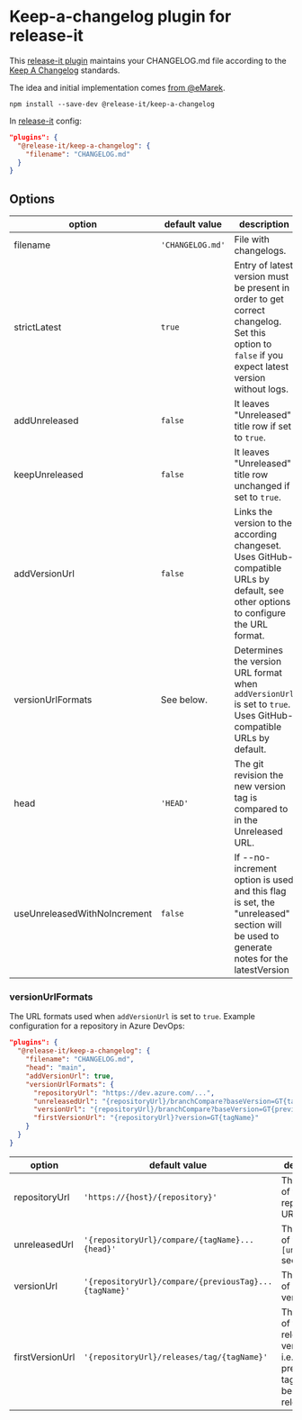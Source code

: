 # Keep-a-changelog plugin for release-it

This [release-it plugin](https://github.com/release-it/release-it/blob/master/docs/plugins.md) maintains your
CHANGELOG.md file according to the [Keep A Changelog](https://keepachangelog.com/) standards.

The idea and initial implementation comes [from @eMarek](https://github.com/release-it/release-it/issues/662).

```
npm install --save-dev @release-it/keep-a-changelog
```

In [release-it](https://github.com/release-it/release-it) config:

```json
"plugins": {
  "@release-it/keep-a-changelog": {
    "filename": "CHANGELOG.md"
  }
}
```

## Options

| option                       | default value    | description                                                                                                                                      |
|------------------------------|------------------|--------------------------------------------------------------------------------------------------------------------------------------------------|
| filename                     | `'CHANGELOG.md'` | File with changelogs.                                                                                                                            |
| strictLatest                 | `true`           | Entry of latest version must be present in order to get correct changelog. Set this option to `false` if you expect latest version without logs. |
| addUnreleased                | `false`          | It leaves "Unreleased" title row if set to `true`.                                                                                               |
| keepUnreleased               | `false`          | It leaves "Unreleased" title row unchanged if set to `true`.                                                                                     |
| addVersionUrl                | `false`          | Links the version to the according changeset. Uses GitHub-compatible URLs by default, see other options to configure the URL format.             |
| versionUrlFormats            | See below.       | Determines the version URL format when `addVersionUrl` is set to `true`. Uses GitHub-compatible URLs by default.                                 |
| head                         | `'HEAD'`         | The git revision the new version tag is compared to in the Unreleased URL.                                                                       |
| useUnreleasedWithNoIncrement | `false`          | If --no-increment option is used and this flag is set, the "unreleased" section will be used to generate notes for the latestVersion             |


### versionUrlFormats

The URL formats used when `addVersionUrl` is set to `true`. Example configuration for a repository in Azure DevOps:

```json
"plugins": {
  "@release-it/keep-a-changelog": {
    "filename": "CHANGELOG.md",
    "head": "main",
    "addVersionUrl": true,
    "versionUrlFormats": {
      "repositoryUrl": "https://dev.azure.com/...",
      "unreleasedUrl": "{repositoryUrl}/branchCompare?baseVersion=GT{tagName}&targetVersion=GB{head}",
      "versionUrl": "{repositoryUrl}/branchCompare?baseVersion=GT{previousTag}&targetVersion=GT{tagName}",
      "firstVersionUrl": "{repositoryUrl}?version=GT{tagName}"
    }
  }
}
```

| option          | default value                                         | description                                                                                 |
|-----------------|-------------------------------------------------------|---------------------------------------------------------------------------------------------|
| repositoryUrl   | `'https://{host}/{repository}'`                       | The format of the repository URL.                                                           |
| unreleasedUrl   | `'{repositoryUrl}/compare/{tagName}...{head}'`        | The format of the `[unreleased]` section URL.                                               |
| versionUrl      | `'{repositoryUrl}/compare/{previousTag}...{tagName}'` | The format of a release version URL.                                                        |
| firstVersionUrl | `'{repositoryUrl}/releases/tag/{tagName}'`            | The format of the first release version URL, i.e. when no previous tags have been released. |
